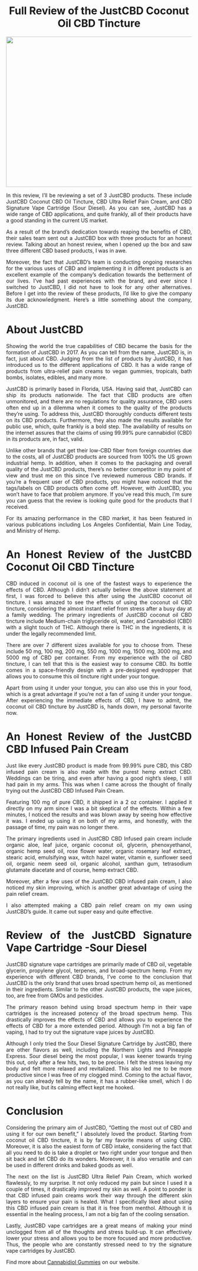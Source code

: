 <h1 style="text-align: center;">Full Review of the JustCBD Coconut Oil CBD Tincture</h1>
<p><a href="https://justcbdstore.com/product-category/cbd-gummies/"><img style="display: block; margin-left: auto; margin-right: auto;" src="https://media.istockphoto.com/photos/colored-candy-gelatin-with-marijuana-leaves-picture-id1406179281?k=20&amp;m=1406179281&amp;s=612x612&amp;w=0&amp;h=RDchnjzogBWfzpnhzw6xjYbXzzQ5TEgh21KdujU4QsI=" alt="" width="612" height="408" /></a></p>
<p style="text-align: justify;">In this review, I&rsquo;ll be reviewing a set of 3 JustCBD products. These include JustCBD Coconut CBD Oil Tincture, CBD Ultra Relief Pain Cream, and CBD Signature Vape Cartridge (Sour Diesel). As you can see, JustCBD has a wide range of CBD applications, and quite frankly, all of their products have a good standing in the current US market.</p>
<p style="text-align: justify;">As a result of the brand&rsquo;s dedication towards reaping the benefits of CBD, their sales team sent out a JustCBD box with three products for an honest review. Talking about an honest review, when I opened up the box and saw three different CBD based products, I was in awe.</p>
<p style="text-align: justify;">Moreover, the fact that JustCBD&rsquo;s team is conducting ongoing researches for the various uses of CBD and implementing it in different products is an excellent example of the company&rsquo;s dedication towards the betterment of our lives. I&rsquo;ve had past experiences with the brand, and ever since I switched to JustCBD, I did not have to look for any other alternatives. Before I get into the review of these products, I&rsquo;d like to give the company its due acknowledgment. Here&rsquo;s a little something about the company, JustCBD.</p>
<h1 style="text-align: justify;">About JustCBD</h1>
<p style="text-align: justify;">Showing the world the true capabilities of CBD became the basis for the formation of JustCBD in 2017. As you can tell from the name, JustCBD is, in fact, just about CBD. Judging from the list of products by JustCBD, it has introduced us to the different applications of CBD. It has a wide range of products from ultra-relief pain creams to vegan gummies, tropicals, bath bombs, isolates, edibles, and many more.</p>
<p style="text-align: justify;">JustCBD is primarily based in Florida, USA. Having said that, JustCBD can ship its products nationwide. The fact that CBD products are often unmonitored, and there are no regulations for quality assurance, CBD users often end up in a dilemma when it comes to the quality of the products they&rsquo;re using. To address this, JustCBD thoroughly conducts different tests on its CBD products. Furthermore, they also made the results available for public use, which, quite frankly is a bold step. The availability of results on the internet assures that the claims of using 99.99% pure cannabidiol (CBD) in its products are, in fact, valid.</p>
<p style="text-align: justify;">Unlike other brands that get their low-CBD fiber from foreign countries due to the costs, all of JustCBD products are sourced from 100% the US grown industrial hemp. In addition, when it comes to the packaging and overall quality of the JustCBD products, there&rsquo;s no better competitor in my point of view and trust me on this since I&rsquo;ve reviewed numerous CBD brands. If you&rsquo;re a frequent user of CBD products, you might have noticed that the tags/labels on CBD products often come off. However, with JustCBD, you won&rsquo;t have to face that problem anymore. If you&rsquo;ve read this much, I&rsquo;m sure you can guess that the review is looking quite good for the products that I received.</p>
<p style="text-align: justify;">For its amazing performance in the CBD market, it has been featured in various publications including Los Angeles Confidential, Main Line Today, and Ministry of Hemp.&nbsp;</p>
<h1 style="text-align: justify;">An Honest Review of the JustCBD Coconut Oil CBD Tincture</h1>
<p style="text-align: justify;">CBD induced in coconut oil is one of the fastest ways to experience the effects of CBD. Although I didn&rsquo;t actually believe the above statement at first, I was forced to believe this after using the JustCBD coconut oil tincture. I was amazed to see the effects of using the coconut oil CBD tincture, considering the almost instant relief from stress after a busy day at a family wedding. The primary ingredients of JustCBD coconut oil CBD tincture include Medium-chain triglyceride oil, water, and Cannabidiol (CBD) with a slight touch of THC. Although there is THC in the ingredients, it is under the legally recommended limit.</p>
<p style="text-align: justify;">There are over 7 different sizes available for you to choose from. These include 50 mg, 100 mg, 200 mg, 550 mg, 1000 mg, 1500 mg, 3000 mg, and 5000 mg of CBD per container. From my experience with the oil CBD tincture, I can tell that this is the easiest way to consume CBD. Its bottle comes in a space-friendly design with a pre-designed eyedropper that allows you to consume this oil tincture right under your tongue.</p>
<p style="text-align: justify;">Apart from using it under your tongue, you can also use this in your food, which is a great advantage if you&rsquo;re not a fan of using it under your tongue. After experiencing the immediate effects of CBD, I have to admit, the coconut oil CBD tincture by JustCBD is, hands down, my personal favorite now.</p>
<h1 style="text-align: justify;">An Honest Review of the JustCBD CBD Infused Pain Cream</h1>
<p style="text-align: justify;">Just like every JustCBD product is made from 99.99% pure CBD, this CBD infused pain cream is also made with the purest hemp extract CBD. Weddings can be tiring, and even after having a good night&rsquo;s sleep, I still had pain in my arms. This was when I came across the thought of finally trying out the JustCBD CBD Infused Pain Cream.</p>
<p style="text-align: justify;">Featuring 100 mg of pure CBD, it shipped in a 2 oz container. I applied it directly on my arm since I was a bit skeptical of the effects. Within a few minutes, I noticed the results and was blown away by seeing how effective it was. I ended up using it on both of my arms, and honestly, with the passage of time, my pain was no longer there.</p>
<p style="text-align: justify;">The primary ingredients used in JustCBD CBD Infused pain cream include organic aloe, leaf juice, organic coconut oil, glycerin, phenoxyethanol, organic hemp seed oil, rose flower water, organic rosemary leaf extract, stearic acid, emulsifying wax, witch hazel water, vitamin e, sunflower seed oil, organic neem seed oil, organic alcohol, xanthan gum, tetrasodium glutamate diacetate and of course, hemp extract CBD.</p>
<p style="text-align: justify;">Moreover, after a few uses of the JustCBD CBD infused pain cream, I also noticed my skin improving, which is another great advantage of using the pain relief cream.</p>
<p style="text-align: justify;">I also attempted making a CBD pain relief cream on my own using JustCBD&rsquo;s guide. It came out super easy and quite effective.</p>
<h1 style="text-align: justify;">Review of the JustCBD Signature Vape Cartridge -Sour Diesel</h1>
<p style="text-align: justify;">JustCBD signature vape cartridges are primarily made of CBD oil, vegetable glycerin, propylene glycol, terpenes, and broad-spectrum hemp. From my experience with different CBD brands, I&rsquo;ve come to the conclusion that JustCBD is the only brand that uses broad spectrum hemp oil, as mentioned in their ingredients. Similar to the other JustCBD products, the vape juices, too, are free from GMOs and pesticides.</p>
<p style="text-align: justify;">The primary reason behind using broad spectrum hemp in their vape cartridges is the increased potency of the broad spectrum hemp. This drastically improves the effects of CBD and allows you to experience the effects of CBD for a more extended period. Although I&rsquo;m not a big fan of vaping, I had to try out the signature vape juices by JustCBD.</p>
<p style="text-align: justify;">Although I only tried the Sour Diesel Signature Cartridge by JustCBD, there are other flavors as well, including the Northern Lights and Pineapple Express. Sour diesel being the most popular, I was keener towards trying this out, only after a few hits, two, to be precise. I felt the stress leaving my body and felt more relaxed and revitalized. This also led me to be more productive since I was free of my clogged mind. Coming to the actual flavor, as you can already tell by the name, it has a rubber-like smell, which I do not really like, but its calming effect kept me hooked.</p>
<h1 style="text-align: justify;">Conclusion</h1>
<p style="text-align: justify;">Considering the primary aim of JustCBD, &ldquo;Getting the most out of CBD and using it for our own benefit,&rdquo; I absolutely loved the product. Starting from coconut oil CBD tincture, it is by far my favorite means of using CBD. Moreover, it is also the easiest form of CBD intake, considering the fact that all you need to do is take a droplet or two right under your tongue and then sit back and let CBD do its wonders. Moreover, it is also versatile and can be used in different drinks and baked goods as well.</p>
<p style="text-align: justify;">The next on the list is JustCBD Ultra Relief Pain Cream, which worked flawlessly, to my surprise. It not only reduced my pain but since I used it a couple of times, it drastically improved my skin as well. A point to ponder is that CBD infused pain creams work their way through the different skin layers to ensure your pain is healed. What I specifically liked about using this CBD infused pain cream is that it is free from menthol. Although it is essential in the healing process, I am not a big fan of the cooling sensation.</p>
<p style="text-align: justify;">Lastly, JustCBD vape cartridges are a great means of making your mind unclogged from all of the thoughts and stress build-up. It can effectively lower your stress and allows you to be more focused and more productive. Thus, the people who are constantly stressed need to try the signature vape cartridges by JustCBD.</p>
<p style="text-align: justify;">Find more about <a href="https://justcbdstore.com/product-category/cbd-gummies/">Cannabidiol Gummies</a> on our website.</p>
